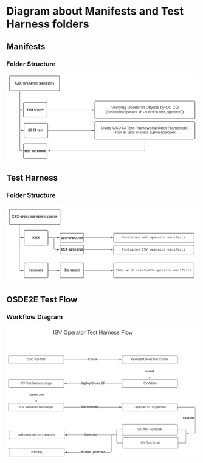 # Diagram about Manifests and Test Harness folders

## Manifests
### Folder Structure

![Image](images/manifest-folder-structure.png)

## Test Harness 

### Folder Structure
![Image](images/test-harness-folder-structure.png)

## OSDE2E Test Flow
### Workflow Diagram
![Image](images/isv-operator-test-harness-osde2e-workflow.png)